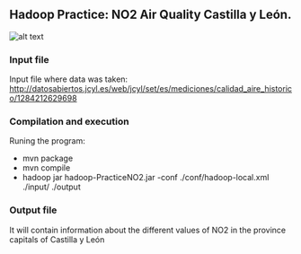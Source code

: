 ## Hadoop Practice: NO2 Air Quality Castilla y León.
![alt text](https://raw.githubusercontent.com/pdelam01/Practicas-SistDistribuidos/Hadoop-NO2/img-readme/hadoop-logo.png)

### Input file
Input file where data was taken: http://datosabiertos.jcyl.es/web/jcyl/set/es/mediciones/calidad_aire_historico/1284212629698

### Compilation and execution
Runing the program: 
  - mvn package
  - mvn compile
  - hadoop jar hadoop-PracticeNO2.jar -conf ./conf/hadoop-local.xml ./input/ ./output
  
### Output file
It will contain information about the different values of NO2 in the province capitals of Castilla y León
